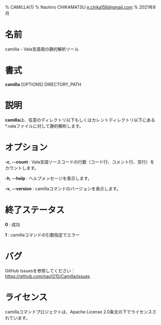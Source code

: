 % CAMILLA(1)
% Naohiro CHIKAMATSU <n.chika156@gmail.com>
% 2021年8月

# 名前

camilla –  Vala言語用の静的解析ツール

# 書式

**camilla** [OPTIONS] DIRECTORY_PATH

# 説明
**camilla**は、任意のディレクトリ以下もしくはカレントディレクトリ以下にある*.valaファイルに対して静的解析します。

# オプション
**-c**, **--count**
:   Vala言語ソースコードの行数（コード行、コメント行、空行）をカウントします。

**-h**, **--help**
:   ヘルプメッセージを表示します。

**-v**, **--version**
:   camillaコマンドのバージョンを表示します。

# 終了ステータス
**0**
:   成功

**1**
:   camillaコマンドの引数指定でエラー

# バグ
GitHub Issuesを参照してください：https://github.com/nao1215/Camilla/issues

# ライセンス
camillaコマンドプロジェクトは、Apache License 2.0条文の下でライセンスされています。
